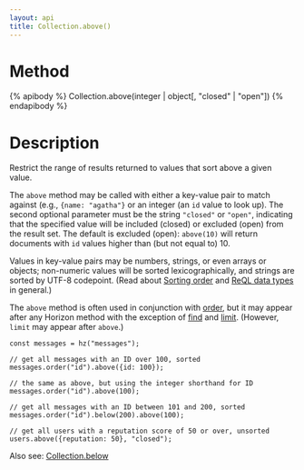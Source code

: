 ```yaml
---
layout: api
title: Collection.above()
---
```


# Method

{% apibody %}
Collection.above(integer | object[, "closed" | "open"])
{% endapibody %}

# Description

Restrict the range of results returned to values that sort above a given value.

The `above` method may be called with either a key-value pair to match against (e.g., `{name: "agatha"}` or an integer (an `id` value to look up). The second optional parameter must be the string `"closed"` or `"open"`, indicating that the specified value will be included (closed) or excluded (open) from the result set. The default is excluded (open): `above(10)` will return documents with `id` values higher than (but not equal to) 10.

Values in key-value pairs may be numbers, strings, or even arrays or objects; non-numeric values will be sorted lexicographically, and strings are sorted by UTF-8 codepoint. (Read about [Sorting order][so] and [ReQL data types][dt] in general.)

[so]: https://rethinkdb.com/docs/data-types/#sorting-order
[dt]: https://rethinkdb.com/docs/data-types/

The `above` method is often used in conjunction with [order][cor], but it may appear after any Horizon method with the exception of [find][cfi] and [limit][cli]. (However, `limit` may appear after `above`.)

```
const messages = hz("messages");

// get all messages with an ID over 100, sorted
messages.order("id").above({id: 100});

// the same as above, but using the integer shorthand for ID
messages.order("id").above(100);

// get all messages with an ID between 101 and 200, sorted
messages.order("id").below(200).above(100);

// get all users with a reputation score of 50 or over, unsorted
users.above({reputation: 50}, "closed");
```

Also see: [Collection.below][cbe]

[cor]: /api/collection-order/
[cfi]: /api/collection-find/
[cli]: /api/collection-limit/
[cbe]: /api/collection-below/
